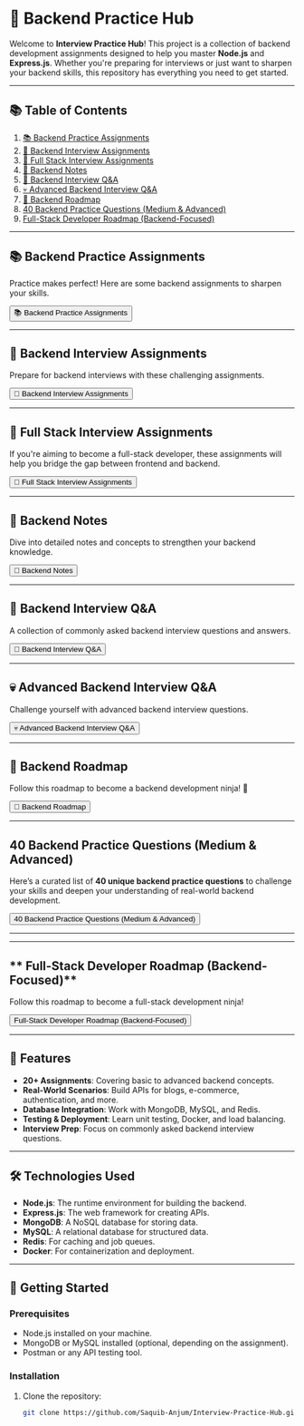 # 🚀 Backend Practice Hub

Welcome to **Interview Practice Hub**! This project is a collection of backend development assignments designed to help you master **Node.js** and **Express.js**. Whether you're preparing for interviews or just want to sharpen your backend skills, this repository has everything you need to get started.

---

## **📚 Table of Contents**
1. [📚 Backend Practice Assignments](#-backend-practice-assignments)
2. [🎯 Backend Interview Assignments](#-backend-interview-assignments)
3. [🍃 Full Stack Interview Assignments](#-full-stack-interview-assignments)
4. [📜 Backend Notes](#-backend-notes)
5. [💖 Backend Interview Q&A](#-backend-interview-qa)
6. [💀 Advanced Backend Interview Q&A](#-advanced-backend-interview-qa)
7. [🥷 Backend Roadmap](#-backend-roadmap)
8. [40 Backend Practice Questions (Medium & Advanced)](#-40-backend-practice-questions-medium--advanced)
9. [Full-Stack Developer Roadmap (Backend-Focused)](Full-Stack-Developer-Roadmap-Backend-Focused)
---

## **📚 Backend Practice Assignments**
Practice makes perfect! Here are some backend assignments to sharpen your skills.

<a href="https://github.com/Saquib-Anjum/Backend-Practice-Hub/blob/main/Backend-Practice.md">
    <button>📚 Backend Practice Assignments</button>
</a>

---

## **🎯 Backend Interview Assignments**
Prepare for backend interviews with these challenging assignments.

<a href="https://github.com/Saquib-Anjum/Backend-Practice-Hub/blob/main/Backend-Interview-Assignment.md">
    <button>🎯 Backend Interview Assignments</button>
</a>

---

## **🍃 Full Stack Interview Assignments**
If you're aiming to become a full-stack developer, these assignments will help you bridge the gap between frontend and backend.

<a href="https://github.com/Saquib-Anjum/Backend-Practice-Hub/blob/main/Full-Stack-Assignment.md">
    <button>🍃 Full Stack Interview Assignments</button>
</a>

---

## **📜 Backend Notes**
Dive into detailed notes and concepts to strengthen your backend knowledge.

<a href="https://github.com/Saquib-Anjum/Interview-Practice-Hub/blob/main/Backend-Notes-And-Concepts.md">
    <button>📜 Backend Notes</button>
</a>

---

## **💖 Backend Interview Q&A**
A collection of commonly asked backend interview questions and answers.

<a href="https://github.com/Saquib-Anjum/Backend-Practice-Hub/blob/main/Backend-Interview-Q%26A.md">
    <button>💖 Backend Interview Q&A</button>
</a>

---

## **💀 Advanced Backend Interview Q&A**
Challenge yourself with advanced backend interview questions.

<a href="https://github.com/Saquib-Anjum/Interview-Practice-Hub/blob/main/Advance-Backend-Q%26A.md">
    <button>💀 Advanced Backend Interview Q&A</button>
</a>

---

## **🥷 Backend Roadmap**
Follow this roadmap to become a backend development ninja! 🥷

<a href="https://github.com/Saquib-Anjum/Interview-Practice-Hub/blob/main/Backend-roadmap.md">
    <button>🥷 Backend Roadmap</button>
</a>

---


## **40 Backend Practice Questions (Medium & Advanced)**
Here’s a curated list of **40 unique backend practice questions** to challenge your skills and deepen your understanding of real-world backend development.

<a href="https://github.com/Saquib-Anjum/Interview-Practice-Hub/blob/main/40%20Backend%20Practice%20Questions%20(Medium%20%26%20Advanced).md">
    <button>40 Backend Practice Questions (Medium & Advanced)</button>
</a>

---

---

## ** Full-Stack Developer Roadmap (Backend-Focused)**
Follow this roadmap to become a full-stack development ninja! 

<a href="https://github.com/Saquib-Anjum/Interview-Practice-Hub/blob/main/Full-Stack%20Developer%20Roadmap%20(Backend-Focused).md">
    <button>Full-Stack Developer Roadmap (Backend-Focused)</button>
</a>

---

## 🌟 Features

- **20+ Assignments**: Covering basic to advanced backend concepts.
- **Real-World Scenarios**: Build APIs for blogs, e-commerce, authentication, and more.
- **Database Integration**: Work with MongoDB, MySQL, and Redis.
- **Testing & Deployment**: Learn unit testing, Docker, and load balancing.
- **Interview Prep**: Focus on commonly asked backend interview questions.

---

## 🛠️ Technologies Used

- **Node.js**: The runtime environment for building the backend.
- **Express.js**: The web framework for creating APIs.
- **MongoDB**: A NoSQL database for storing data.
- **MySQL**: A relational database for structured data.
- **Redis**: For caching and job queues.
- **Docker**: For containerization and deployment.

---

## 🚀 Getting Started

### Prerequisites
- Node.js installed on your machine.
- MongoDB or MySQL installed (optional, depending on the assignment).
- Postman or any API testing tool.

### Installation
1. Clone the repository:
   ```bash
   git clone https://github.com/Saquib-Anjum/Interview-Practice-Hub.git
